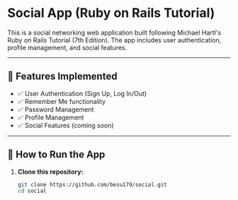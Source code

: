 # Social App (Ruby on Rails Tutorial)

This is a social networking web application built following Michael Hartl's Ruby on Rails Tutorial (7th Edition). The app includes user authentication, profile management, and social features.

---

## 📘 Features Implemented

- ✅ User Authentication (Sign Up, Log In/Out)
- ✅ Remember Me functionality
- ✅ Password Management
- ✅ Profile Management
- ✅ Social Features (coming soon)

---

## 🚀 How to Run the App

1. **Clone this repository:**
   ```bash
   git clone https://github.com/besu179/social.git
   cd social
